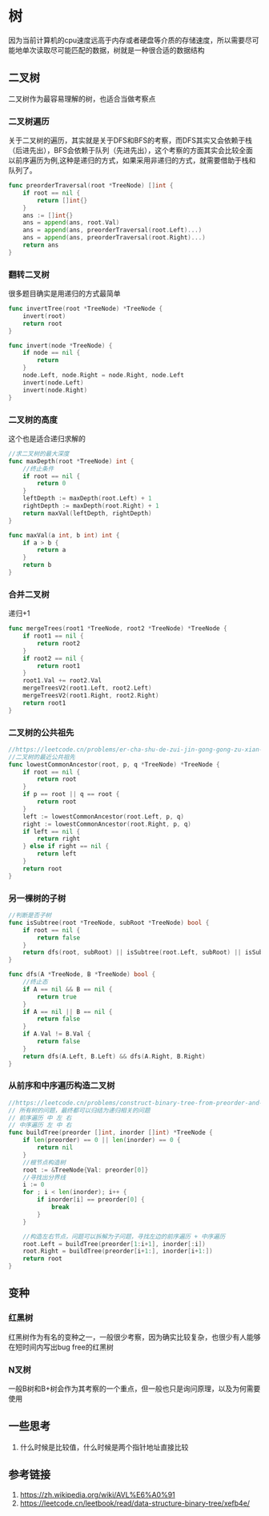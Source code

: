 # 树
因为当前计算机的cpu速度远高于内存或者硬盘等介质的存储速度，所以需要尽可能地单次读取尽可能匹配的数据，树就是一种很合适的数据结构

## 二叉树
二叉树作为最容易理解的树，也适合当做考察点

### 二叉树遍历
关于二叉树的遍历，其实就是关于DFS和BFS的考察，而DFS其实又会依赖于栈（后进先出），BFS会依赖于队列（先进先出），这个考察的方面其实会比较全面
以前序遍历为例,这种是递归的方式，如果采用非递归的方式，就需要借助于栈和队列了。
``` go
func preorderTraversal(root *TreeNode) []int {
	if root == nil {
		return []int{}
	}
	ans := []int{}
	ans = append(ans, root.Val)
	ans = append(ans, preorderTraversal(root.Left)...)
	ans = append(ans, preorderTraversal(root.Right)...)
	return ans
}
```

### 翻转二叉树
很多题目确实是用递归的方式最简单
``` go
func invertTree(root *TreeNode) *TreeNode {
	invert(root)
	return root
}

func invert(node *TreeNode) {
	if node == nil {
		return
	}
	node.Left, node.Right = node.Right, node.Left
	invert(node.Left)
	invert(node.Right)
}
```

### 二叉树的高度
这个也是适合递归求解的
``` go
//求二叉树的最大深度
func maxDepth(root *TreeNode) int {
	//终止条件
	if root == nil {
		return 0
	}
	leftDepth := maxDepth(root.Left) + 1
	rightDepth := maxDepth(root.Right) + 1
	return maxVal(leftDepth, rightDepth)
}

func maxVal(a int, b int) int {
	if a > b {
		return a
	}
	return b
}
```

### 合并二叉树
递归+1
``` go
func mergeTrees(root1 *TreeNode, root2 *TreeNode) *TreeNode {
	if root1 == nil {
		return root2
	}
	if root2 == nil {
		return root1
	}
	root1.Val += root2.Val
	mergeTreesV2(root1.Left, root2.Left)
	mergeTreesV2(root1.Right, root2.Right)
	return root1
}
```

### 二叉树的公共祖先
``` go
//https://leetcode.cn/problems/er-cha-shu-de-zui-jin-gong-gong-zu-xian-lcof/
//二叉树的最近公共祖先
func lowestCommonAncestor(root, p, q *TreeNode) *TreeNode {
	if root == nil {
		return root
	}
	if p == root || q == root {
		return root
	}
	left := lowestCommonAncestor(root.Left, p, q)
	right := lowestCommonAncestor(root.Right, p, q)
	if left == nil {
		return right
	} else if right == nil {
		return left
	}
	return root
}

```

### 另一棵树的子树
``` go
//判断是否子树
func isSubtree(root *TreeNode, subRoot *TreeNode) bool {
	if root == nil {
		return false
	}
	return dfs(root, subRoot) || isSubtree(root.Left, subRoot) || isSubtree(root.Right, subRoot)
}

func dfs(A *TreeNode, B *TreeNode) bool {
	//终止态
	if A == nil && B == nil {
		return true
	}
	if A == nil || B == nil {
		return false
	}
	if A.Val != B.Val {
		return false
	}
	return dfs(A.Left, B.Left) && dfs(A.Right, B.Right)
}

```

### 从前序和中序遍历构造二叉树
``` go
//https://leetcode.cn/problems/construct-binary-tree-from-preorder-and-inorder-traversal/description/?favorite=2cktkvj
// 所有树的问题，最终都可以归结为递归相关的问题
// 前序遍历 中 左 右
// 中序遍历 左 中 右
func buildTree(preorder []int, inorder []int) *TreeNode {
	if len(preorder) == 0 || len(inorder) == 0 {
		return nil
	}
	//根节点构造树
	root := &TreeNode{Val: preorder[0]}
	//寻找出分界线
	i := 0
	for ; i < len(inorder); i++ {
		if inorder[i] == preorder[0] {
			break
		}
	}

	//构造左右节点，问题可以拆解为子问题，寻找左边的前序遍历 + 中序遍历
	root.Left = buildTree(preorder[1:i+1], inorder[:i])
	root.Right = buildTree(preorder[i+1:], inorder[i+1:])
	return root
}
```

## 变种
### 红黑树
红黑树作为有名的变种之一，一般很少考察，因为确实比较复杂，也很少有人能够在短时间内写出bug free的红黑树

### N叉树
一般B树和B+树会作为其考察的一个重点，但一般也只是询问原理，以及为何需要使用

## 一些思考
1. 什么时候是比较值，什么时候是两个指针地址直接比较


## 参考链接
1. <https://zh.wikipedia.org/wiki/AVL%E6%A0%91>
2. <https://leetcode.cn/leetbook/read/data-structure-binary-tree/xefb4e/>